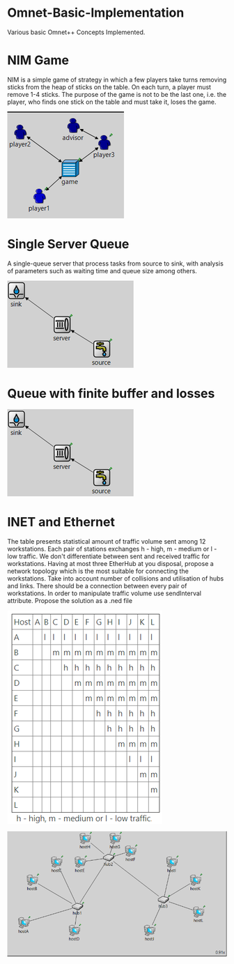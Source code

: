 # Omnet-Basic-Implementation
Various basic Omnet++ Concepts Implemented.

# NIM Game
NIM is a simple game of strategy in which a few players take turns removing sticks from the heap of sticks on the table. On each turn, a player must remove 1-4 sticks. The purpose of the game is not to be the last one, i.e. the player, who finds one stick on the table and must take it, loses the game.

![NIM Game](images/nim_model.png)

# Single Server Queue
A single-queue server that process tasks from source to sink, with analysis of parameters such as waiting time and queue size among others.

![Single Queue Server](images/single_queue_model.png)

# Queue with finite buffer and losses

![Queue With Finite Buffer](images/queue_finite_buffer.png)

# INET and Ethernet 
The table presents statistical amount of traffic volume sent among 12 workstations. Each pair of stations exchanges h - high, m - medium or l - low traffic. We don't differentiate between sent and received traffic for workstations. Having at most three EtherHub at you disposal, propose a network topology which is the most suitable for connecting the workstations. Take into account number of collisions and utilisation of hubs and links. There should be a connection between every pair of workstations. In order to manipulate traffic volume use sendInterval attribute. Propose the solution as a .ned file

![Traffic Volume Statistical Amounts](images/traffic_volume_statistics.png)


![Ethernet Model](images/ethernet_model.png)
